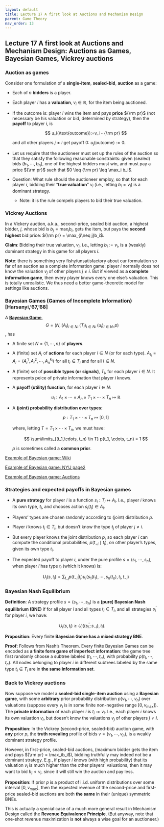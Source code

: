 ```yaml
---
layout: default
title: Lecture 17 A first look at Auctions and Mechanism Design
parent: Game Theory
nav_order: 13
---
```


## Lecture 17 A first look at Auctions and Mechanism Design: Auctions as Games, Bayesian Games, Vickrey auctions

### Auction as games

Consider one formulation of a **single-item**, **sealed-bid**, **auction** as a game:

- Each of $n$ **bidders** is a player.
- Each player $i$ has a **valuation**, $v_i \in \mathbb{R}$, for the item being auctioned.
- If the outcome is: player $i$ wins the item and pays **price** ${\rm pr}$ (not necessary be his valuation or bid, determined by strategy), then the **payoff** to player $i$, is
    
    $$
    u_i(\text{outcome}):=v_i - {\rm pr}
    $$
    
    and all other players $j \neq i$ get payoff $0$: $u_j(\text{outcome}) := 0$.
    
- Let us require that the auctioneer must set up the rules of the auction so that they satisfy the following reasonable constraints: given (sealed) bids $(b_1, \cdots, b_n)$, one of the highest bidders must win, and must pay a price ${\rm pr}$ such that $0 \leq {\rm pr} \leq \max_i b_i$.
- Question: What rule should the auctioneer employ, so that for each player $i$, bidding their “**true valuation**” $v_i$ (i.e., letting $b_i = v_i$) is a dominant strategy.
    - Note: it is the rule compels players to bid their true valuation.

### Vickrey Auctions

In a Vickery auction, a.k.a., second-price, sealed bid auction, a highest bidder, $j$, whose bid is $b_j = \max_ib_i$, gets the item, but pays the **second highest** bid price: ${\rm pr} = \max_{i\neq j}b_i$.

**Claim**: Bidding their true valuation, $v_i$, i.e., letting $b_i :=  v_i$, is a (weakly) dominant strategy in this game for all players $i$.

**Note**: there is something very fishy/unsatisfactory about our formulation so far of an auction as a complete information game: player $i$ normally does not know the valuation $v_j$ of other players $j \neq i$. But if viewed as **a complete information game**, then every player knows every one else’s valuation. This is totally unrealistic. We thus need a better game-theoretic model for settings like auctions.

### Bayesian Games (Games of Incomplete Information) [Harsanyi,’67,’68]

A [**Bayesian Game**](https://en.wikipedia.org/wiki/Bayesian_game), $$G = (N, (A_i)_{i\in N}, (T_i)_{i\in N}, (u_i)_{i\in N}, p)$$, has 

- A finite set $N = \lbrace 1, \cdots, n\rbrace$  of **players**.
- A (finite) set $A_i$ of **actions** for each player $i \in N$ (or for each type). $A_{t_i} = A_i = (A_i^1, A_i^2, \cdots, A_n^{k_i})$ for all $t_i \in T_i$ and for all $i\in N$.
- A (finite) set of **possible types (or signals)**, $T_i$, for each player $i \in N$. It represents peice of private information that player $i$ knows.
- A **payoff (utility) function**, for each player $i \in N$:

    $$
    u_i: A_1\times \cdots \times A_n \times T_1 \times \cdots \times T_n \mapsto \mathbb{R}
    $$

- A **(joint) probability distribution over types**:

    $$
    p: T_1\times \cdots \times T_n\mapsto [0, 1]
    $$

    where, letting $T = T_1 \times \cdots \times T_n$, we must have:

    $$
    \sum\limits_{(t_1,\cdots, t_n) \in T} p(t_1, \cdots, t_n) = 1
    $$

    $p$ is sometimes called a **common prior**.

[Example of Bayesian game: Wiki](https://en.wikipedia.org/wiki/Bayesian_game#Example)

[Example of Bayesian game: NYU page2](https://www.eco.uc3m.es/docencia/new_juegos/en_doc/3.3%20Bayesian.pdf)

[Example of Bayesian game: Auctions](https://zej97.github.io/docs/game_theory/lecture17.html#back-to-vickrey-auctions)

### Strategies and expected payoffs in Bayesian games

- A **pure strategy** for player $i$ is a function $s_i: T_i \mapsto A_i$.
    I.e., player $i$ knows its own type, $t_i$, and chooses action $s_i(t_i)\in A_i$. 
    
- Players’ types are chosen randomly according to (joint) distribution $p$.
- Player $i$ knows $t_i\in T_i$, but doesn’t know the type $t_j$ of player $j \neq i$.
- But every player knows the joint distribution $p$, so each player $i$ can compute the conditional probabilities, $p(t_{-i}\mid t_i)$, on other player’s types, given its own type $t_i$.
- The expected payoff to player $i$, under the pure profile $s = (s_1, \cdots, s_n)$, when player $i$ has type $t_i$ (which it knows) is:

    $$
    U_i(s, t_i) = \sum_{t_{-i}} p(t_{-i}\vert t_i)u_i(s_1(t_1), \cdots, s_n(t_n), t_i, t_{-i})
    $$

### Bayesian Nash Equilibrium

**Definition**: A strategy profile $s = (s_1, \cdots, s_n)$ is a **(pure) Bayesian Nash equilibrium (BNE)** if for all player $i$ and all types $t_i \in T_i$, and all strategies $s_i^\prime$ for player $i$, we have: 

$$
U_i(s, t_i) \geq U_i((s_i^\prime;s_{-i}), t_i).
$$

**Proposition**: Every finite **Bayesian Game has a mixed strategy BNE**.

**Proof**: Follows from Nash’s Theorem. Every finite Bayesian Games can be encoded as **a finite form game of imperfect information**: the game tree first randomly choose a subtree labeled $(t_1, \cdots, t_n)$, with probability $p(t_1, \cdots, t_n)$. All nodes belonging to player $i$ in different subtrees labeled by the same type $t_i\in T_i$ are in **the same information set**.

### Back to Vickrey auctions

Now suppose we model a **sealed-bid single-item auction** using a **Bayesian game**, with some **arbitrary** prior probability distribution $p(v_1, \cdots, v_n)$ over valuations (suppose every $v_i$ is in some finite non-negative range $[0, v_{\max}]$). The **private information** of each player $i$ is $t_i := v_i$. I.e., each player $i$ knows its own valuation $v_i$, but doesn’t know the valuations $v_j$ of other players $j \neq i$.

**Proposition**: In the Vickrey (second-price, sealed-bid) auction game, with **any** prior $p$, the **truth revealing** profile of bids $v = (v_1, \cdots, v_n)$, is a weakly dominant strategy profile.

However, in first-price, sealed-bid auctions, (maximum bidder gets the item and pays ${\rm pr} = \max_ib_i$), bidding truthfully may indeed not be a dominant strategy. E.g., if player $i$ knows (with high probability) that its valuation $v_i$ is much higher than the other players’ valuations, then it may want to bid $b_i < v_i$, since it will still win the auction and pay less.

**Proposition**: If prior $p$ is a product of i.i.d. uniform distributions over some interval $[0, v_{\max}]$, then the expected revenue of the second-price and first-price sealed-bid auctions are both **the same** in their (unique) symmetric BNEs.

This is actually a special case of a much more general result in Mechanism Design called the **Revenue Equivalence Principle**. (But anyway, note that one-shot revenue maximization is **not** always a wise goal for an auctioneer.)